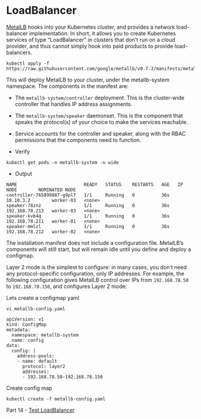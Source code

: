 # LoadBalancer 

[MetalLB](https://metallb.universe.tf/) hooks into your Kubernetes cluster, and provides a network load-balancer implementation. 
In short, it allows you to create Kubernetes services of type “LoadBalancer” in clusters that don’t run on a cloud provider, and thus cannot simply hook into paid products to provide load-balancers.
```
kubectl apply -f https://raw.githubusercontent.com/google/metallb/v0.7.3/manifests/metallb.yaml
```

This will deploy MetalLB to your cluster, under the metallb-system namespace. The components in the manifest are:

- The `metallb-system/controller` deployment. This is the cluster-wide controller that handles IP address assignments.
- The `metallb-system/speaker` daemonset. This is the component that speaks the protocol(s) of your choice to make the services reachable.
- Service accounts for the controller and speaker, along with the RBAC permissions that the components need to function.

- Verify
```
kubectl get pods -n metallb-system -o wide
```
- Output 
```
NAME                         READY   STATUS    RESTARTS   AGE   IP               NODE        NOMINATED NODE
controller-765899887-g9pl7   1/1     Running   0          36s   10.10.3.2        worker-03   <none>
speaker-78znz                1/1     Running   0          36s   192.168.78.213   worker-03   <none>
speaker-kvb4q                1/1     Running   0          36s   192.168.78.211   worker-01   <none>
speaker-mmlzl                1/1     Running   0          36s   192.168.78.212   worker-02   <none>
```
The installation manifest does not include a configuration file. MetalLB’s components will still start, but will remain idle until you define and deploy a configmap.

Layer 2 mode is the simplest to configure: in many cases, you don’t need any protocol-specific configuration, only IP addresses.
For example, the following configuration gives MetalLB control over IPs from `192.168.78.50` to `192.168.78.150`, and configures Layer 2 mode:

Lets create a configmap yaml 
```
vi metallb-config.yaml
```
```
apiVersion: v1
kind: ConfigMap
metadata:
  namespace: metallb-system
  name: config
data:
  config: |
    address-pools:
    - name: default
      protocol: layer2
      addresses:
      - 192.168.78.50-192.168.78.150
```
Create config map
```
kubectl create -f metallb-config.yaml
```
Part 14 - [Test LoadBalancer](14.Test-Loadbalancer-type.md)
